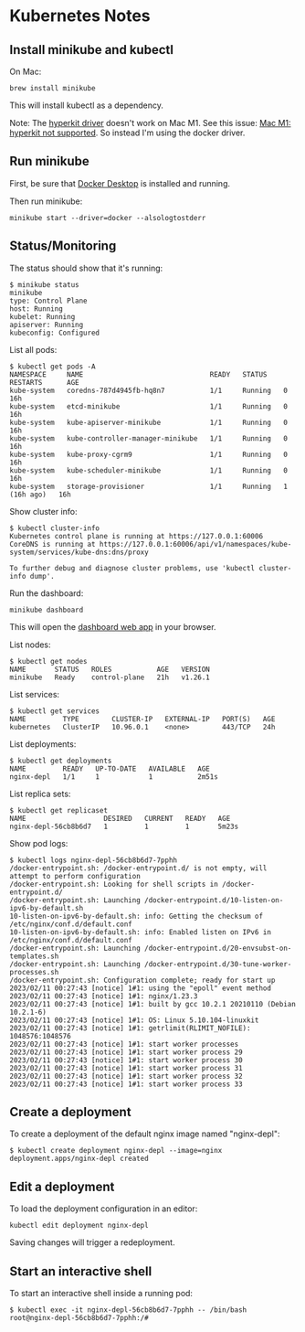 # Kubernetes Notes

## Install minikube and kubectl

On Mac:

```
brew install minikube
```

This will install kubectl as a dependency.

Note: The [hyperkit driver](https://minikube.sigs.k8s.io/docs/drivers/hyperkit/) doesn't work on Mac M1. See this issue: [Mac M1: hyperkit not supported](https://github.com/kubernetes/minikube/issues/11885). So instead I'm using the docker driver.

## Run minikube

First, be sure that [Docker Desktop](https://docs.docker.com/desktop/install/mac-install/) is installed and running. 

Then run minikube:

```
minikube start --driver=docker --alsologtostderr
```


## Status/Monitoring

The status should show that it's running:

```
$ minikube status
minikube
type: Control Plane
host: Running
kubelet: Running
apiserver: Running
kubeconfig: Configured
```


List all pods:

```
$ kubectl get pods -A
NAMESPACE     NAME                               READY   STATUS    RESTARTS      AGE
kube-system   coredns-787d4945fb-hq8n7           1/1     Running   0             16h
kube-system   etcd-minikube                      1/1     Running   0             16h
kube-system   kube-apiserver-minikube            1/1     Running   0             16h
kube-system   kube-controller-manager-minikube   1/1     Running   0             16h
kube-system   kube-proxy-cgrm9                   1/1     Running   0             16h
kube-system   kube-scheduler-minikube            1/1     Running   0             16h
kube-system   storage-provisioner                1/1     Running   1 (16h ago)   16h
```

Show cluster info:
```
$ kubectl cluster-info
Kubernetes control plane is running at https://127.0.0.1:60006
CoreDNS is running at https://127.0.0.1:60006/api/v1/namespaces/kube-system/services/kube-dns:dns/proxy

To further debug and diagnose cluster problems, use 'kubectl cluster-info dump'.
```

Run the dashboard:

```
minikube dashboard
```

This will open the [dashboard web app](http://127.0.0.1:63406/api/v1/namespaces/kubernetes-dashboard/services/http:kubernetes-dashboard:/proxy/) in your browser.


List nodes:

```
$ kubectl get nodes
NAME       STATUS   ROLES           AGE   VERSION
minikube   Ready    control-plane   21h   v1.26.1
```

List services:

```
$ kubectl get services
NAME         TYPE        CLUSTER-IP   EXTERNAL-IP   PORT(S)   AGE
kubernetes   ClusterIP   10.96.0.1    <none>        443/TCP   24h
```

List deployments:

```
$ kubectl get deployments
NAME         READY   UP-TO-DATE   AVAILABLE   AGE
nginx-depl   1/1     1            1           2m51s
```

List replica sets:

```
$ kubectl get replicaset
NAME                   DESIRED   CURRENT   READY   AGE
nginx-depl-56cb8b6d7   1         1         1       5m23s
```

Show pod logs:

```
$ kubectl logs nginx-depl-56cb8b6d7-7pphh
/docker-entrypoint.sh: /docker-entrypoint.d/ is not empty, will attempt to perform configuration
/docker-entrypoint.sh: Looking for shell scripts in /docker-entrypoint.d/
/docker-entrypoint.sh: Launching /docker-entrypoint.d/10-listen-on-ipv6-by-default.sh
10-listen-on-ipv6-by-default.sh: info: Getting the checksum of /etc/nginx/conf.d/default.conf
10-listen-on-ipv6-by-default.sh: info: Enabled listen on IPv6 in /etc/nginx/conf.d/default.conf
/docker-entrypoint.sh: Launching /docker-entrypoint.d/20-envsubst-on-templates.sh
/docker-entrypoint.sh: Launching /docker-entrypoint.d/30-tune-worker-processes.sh
/docker-entrypoint.sh: Configuration complete; ready for start up
2023/02/11 00:27:43 [notice] 1#1: using the "epoll" event method
2023/02/11 00:27:43 [notice] 1#1: nginx/1.23.3
2023/02/11 00:27:43 [notice] 1#1: built by gcc 10.2.1 20210110 (Debian 10.2.1-6)
2023/02/11 00:27:43 [notice] 1#1: OS: Linux 5.10.104-linuxkit
2023/02/11 00:27:43 [notice] 1#1: getrlimit(RLIMIT_NOFILE): 1048576:1048576
2023/02/11 00:27:43 [notice] 1#1: start worker processes
2023/02/11 00:27:43 [notice] 1#1: start worker process 29
2023/02/11 00:27:43 [notice] 1#1: start worker process 30
2023/02/11 00:27:43 [notice] 1#1: start worker process 31
2023/02/11 00:27:43 [notice] 1#1: start worker process 32
2023/02/11 00:27:43 [notice] 1#1: start worker process 33
```


## Create a deployment

To create a deployment of the default nginx image named "nginx-depl":

```
$ kubectl create deployment nginx-depl --image=nginx
deployment.apps/nginx-depl created
```


## Edit a deployment

To load the deployment configuration in an editor:

```
kubectl edit deployment nginx-depl
```

Saving changes will trigger a redeployment.


## Start an interactive shell

To start an interactive shell inside a running pod:

```
$ kubectl exec -it nginx-depl-56cb8b6d7-7pphh -- /bin/bash
root@nginx-depl-56cb8b6d7-7pphh:/#
```


